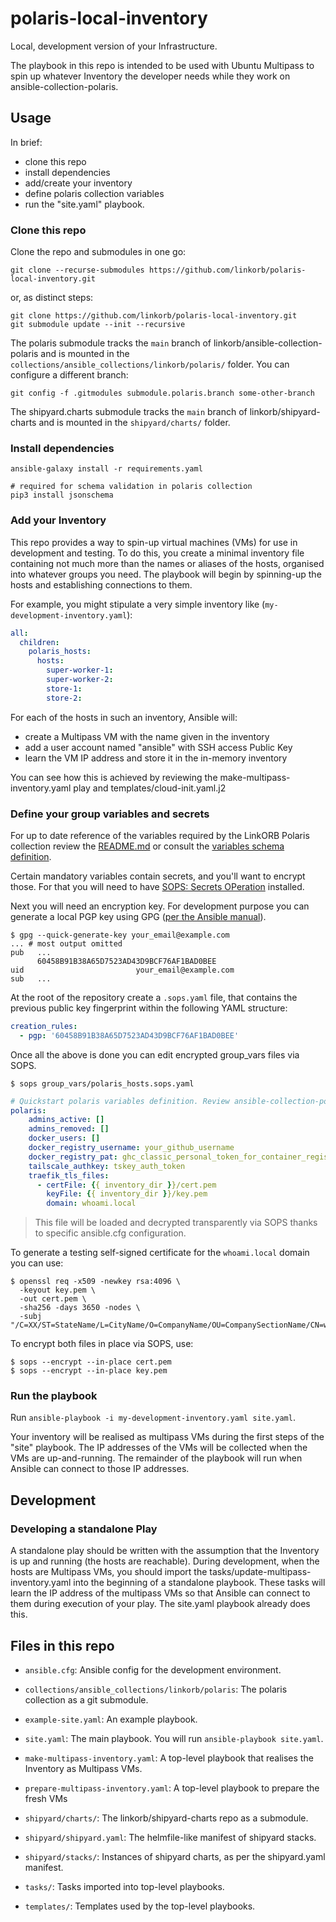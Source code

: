 # polaris-local-inventory

Local, development version of your Infrastructure.

The playbook in this repo is intended to be used with Ubuntu Multipass to spin
up whatever Inventory the developer needs while they work on
ansible-collection-polaris.


## Usage

In brief:

 - clone this repo
 - install dependencies
 - add/create your inventory
 - define polaris collection variables
 - run the "site.yaml" playbook.

### Clone this repo

Clone the repo and submodules in one go:
```
git clone --recurse-submodules https://github.com/linkorb/polaris-local-inventory.git
```
or, as distinct steps:
```
git clone https://github.com/linkorb/polaris-local-inventory.git
git submodule update --init --recursive
```

The polaris submodule tracks the `main` branch of
linkorb/ansible-collection-polaris and is mounted in the
`collections/ansible_collections/linkorb/polaris/` folder.  You can configure a
different branch:
```
git config -f .gitmodules submodule.polaris.branch some-other-branch
```

The shipyard.charts submodule tracks the `main` branch of
linkorb/shipyard-charts and is mounted in the `shipyard/charts/` folder.

### Install dependencies

```shell
ansible-galaxy install -r requirements.yaml

# required for schema validation in polaris collection
pip3 install jsonschema
```

### Add your Inventory

This repo provides a way to spin-up virtual machines (VMs) for use in development
and testing.  To do this, you create a minimal inventory file containing not much
more than the names or aliases of the hosts, organised into whatever groups you
need.  The playbook will begin by spinning-up the hosts and establishing
connections to them.

For example, you might stipulate a very simple inventory like (`my-development-inventory.yaml`):

```yaml
all:
  children:
    polaris_hosts:
      hosts:
        super-worker-1:
        super-worker-2:
        store-1:
        store-2:
```

For each of the hosts in such an inventory, Ansible will:

- create a Multipass VM with the name given in the inventory
- add a user account named "ansible" with SSH access Public Key
- learn the VM IP address and store it in the in-memory inventory

You can see how this is achieved by reviewing the make-multipass-inventory.yaml
play and templates/cloud-init.yaml.j2


### Define your group variables and secrets

For up to date reference of the variables required by the LinkORB Polaris collection review the
[README.md](https://github.com/linkorb/ansible-collection-polaris#readme) or
consult the [variables schema
definition](https://github.com/linkorb/ansible-collection-polaris/blob/main/variables.schema.yaml).


Certain mandatory variables contain secrets, and you'll want to encrypt those. For that you will need to have
[SOPS: Secrets OPeration](https://github.com/getsops/sops) installed.

Next you will need an encryption key. For development purpose you can generate a local PGP key using GPG ([per
the Ansible manual](https://docs.ansible.com/ansible/latest/collections/community/sops/docsite/guide.html#setting-up-sops)).

```shell
$ gpg --quick-generate-key your_email@example.com
... # most output omitted
pub   ...
      60458B91B38A65D7523AD43D9BCF76AF1BAD0BEE
uid                         your_email@example.com
sub   ...
```

At the root of the repository create a `.sops.yaml` file, that contains the previous public key fingerprint
within the following YAML structure:

```yaml
creation_rules:
  - pgp: '60458B91B38A65D7523AD43D9BCF76AF1BAD0BEE'
```

Once all the above is done you can edit encrypted group_vars files via SOPS.

```shell
$ sops group_vars/polaris_hosts.sops.yaml
```

```yaml
# Quickstart polaris variables definition. Review ansible-collection-polaris for an up to date list
polaris:
    admins_active: []
    admins_removed: []
    docker_users: []
    docker_registry_username: your_github_username
    docker_registry_pat: ghc_classic_personal_token_for_container_registry_access
    tailscale_authkey: tskey_auth_token
    traefik_tls_files:
      - certFile: {{ inventory_dir }}/cert.pem
        keyFile: {{ inventory_dir }}/key.pem
        domain: whoami.local
```

> This file will be loaded and decrypted transparently via SOPS thanks to specific ansible.cfg configuration.

To generate a testing self-signed certificate for the `whoami.local` domain you can use:

```shell
$ openssl req -x509 -newkey rsa:4096 \
  -keyout key.pem \
  -out cert.pem \
  -sha256 -days 3650 -nodes \
  -subj "/C=XX/ST=StateName/L=CityName/O=CompanyName/OU=CompanySectionName/CN=whoami.local"
```

To encrypt both files in place via SOPS, use:

```shell
$ sops --encrypt --in-place cert.pem
$ sops --encrypt --in-place key.pem
```


### Run the playbook

Run `ansible-playbook -i my-development-inventory.yaml site.yaml`.

Your inventory will be realised as multipass VMs during the first steps of the
"site" playbook.  The IP addresses of the VMs will be collected when the VMs are
up-and-running.  The remainder of the playbook will run when Ansible can connect
to those IP addresses.


## Development

### Developing a standalone Play

A standalone play should be written with the assumption that the Inventory is
up and running (the hosts are reachable).  During development, when the hosts
are Multipass VMs, you should import the tasks/update-multipass-inventory.yaml
into the beginning of a standalone playbook.  These tasks will learn the IP
address of the multipass VMs so that Ansible can connect to them during
execution of your play.  The site.yaml playbook already does this.


## Files in this repo

- `ansible.cfg`: Ansible config for the development environment.

- `collections/ansible_collections/linkorb/polaris`: The polaris collection as
  a git submodule.

- `example-site.yaml`: An example playbook.

- `site.yaml`: The main playbook.  You will run `ansible-playbook site.yaml`.

- `make-multipass-inventory.yaml`: A top-level playbook that realises the
  Inventory as Multipass VMs.

- `prepare-multipass-inventory.yaml`: A top-level playbook to prepare the fresh
  VMs

- `shipyard/charts/`: The linkorb/shipyard-charts repo as a submodule.

- `shipyard/shipyard.yaml`: The helmfile-like manifest of shipyard stacks.

- `shipyard/stacks/`: Instances of shipyard charts, as per the shipyard.yaml manifest.

- `tasks/`: Tasks imported into top-level playbooks.

- `templates/`: Templates used by the top-level playbooks.
